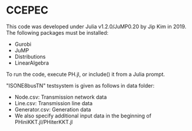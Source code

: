 # CCEPEC

This code was developed under Julia v1.2.0/JuMP0.20 by Jip Kim in 2019.
The following packages must be installed:

  - Gurobi
  - JuMP
  - Distributions
  - LinearAlgebra
 
To run the code, execute PH.jl, or include() it from a Julia prompt.

"ISONE8busTN" testsystem is given as follows in data folder:
  - Node.csv: Transmission network data
  - Line.csv: Transmission line data
  - Generator.csv: Generation data
  - We also specify additional input data in the beginning of PHiniKKT.jl/PHiterKKT.jl
